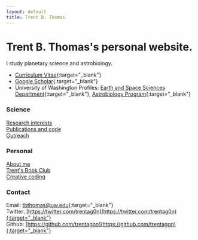 ```yaml
---
layout: default
title: Trent B. Thomas
---
```

# Trent B. Thomas's personal website.

I study planetary science and astrobiology.
- [Curriculum Vitae](assets/tthomas_cv.pdf){:target="_blank"}
- [Google Scholar](https://scholar.google.com/citations?user=e_IjiKcAAAAJ&hl=en&authuser=1){:target="_blank"}
- University of Washington Profiles: [Earth and Space Sciences Department](https://ess.uw.edu/people/trent-thomas/){:target="_blank"}, [Astrobiology Program](https://depts.washington.edu/astrobio/wordpress/profile/trent-thomas/){:target="_blank"}

### Science

[Research interests](/pages/research_interests.md) \
[Publications and code](/pages/publications_and_code.md) \
[Outreach](/pages/outreach.md)

### Personal

[About me](/pages/about.md) \
[Trent's Book Club](/pages/trents_book_club.md) \
[Creative coding](/pages/creative_coding.md)

### Contact

Email: [tbthomas@uw.edu](mailto:tbthomas@uw.edu){:target="_blank"} \
Twitter: [https://twitter.com/trentag0n](https://twitter.com/trentag0n){:target="_blank"} \
Github: [https://github.com/trentagon](https://github.com/trentagon){:target="_blank"}
